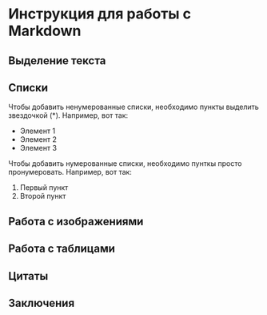 # Инструкция для работы с Markdown

## Выделение текста

## Списки

Чтобы добавить ненумерованные списки, необходимо пункты выделить звездочкой (*). Например, вот так:
* Элемент 1
* Элемент 2
* Элемент 3

Чтобы добавить нумерованные списки, необходимо пунткы просто пронумеровать. Например, вот так: 
1. Первый пункт
2. Второй пункт 

## Работа с изображениями

## Работа с таблицами

## Цитаты

## Заключения
